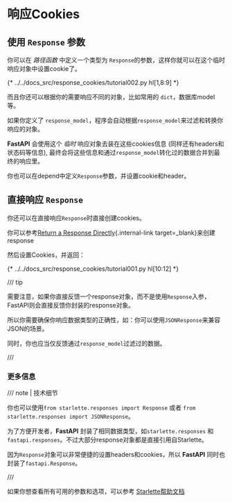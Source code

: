 # 响应Cookies

## 使用 `Response` 参数

你可以在 *路径函数* 中定义一个类型为 `Response`的参数，这样你就可以在这个临时响应对象中设置cookie了。

{* ../../docs_src/response_cookies/tutorial002.py hl[1,8:9] *}

而且你还可以根据你的需要响应不同的对象，比如常用的 `dict`，数据库model等。

如果你定义了 `response_model`，程序会自动根据`response_model`来过滤和转换你响应的对象。

**FastAPI** 会使用这个 *临时* 响应对象去装在这些cookies信息 (同样还有headers和状态码等信息), 最终会将这些信息和通过`response_model`转化过的数据合并到最终的响应里。

你也可以在depend中定义`Response`参数，并设置cookie和header。

## 直接响应 `Response`

你还可以在直接响应`Response`时直接创建cookies。

你可以参考[Return a Response Directly](response-directly.md){.internal-link target=_blank}来创建response

然后设置Cookies，并返回：

{* ../../docs_src/response_cookies/tutorial001.py hl[10:12] *}

/// tip

需要注意，如果你直接反馈一个response对象，而不是使用`Response`入参，FastAPI则会直接反馈你封装的response对象。

所以你需要确保你响应数据类型的正确性，如：你可以使用`JSONResponse`来兼容JSON的场景。

同时，你也应当仅反馈通过`response_model`过滤过的数据。

///

### 更多信息

/// note | 技术细节

你也可以使用`from starlette.responses import Response` 或者 `from starlette.responses import JSONResponse`。

为了方便开发者，**FastAPI** 封装了相同数据类型，如`starlette.responses` 和 `fastapi.responses`。不过大部分response对象都是直接引用自Starlette。

因为`Response`对象可以非常便捷的设置headers和cookies，所以 **FastAPI** 同时也封装了`fastapi.Response`。

///

如果你想查看所有可用的参数和选项，可以参考 <a href="https://www.starlette.dev/responses/#set-cookie" class="external-link" target="_blank">Starlette帮助文档</a>
